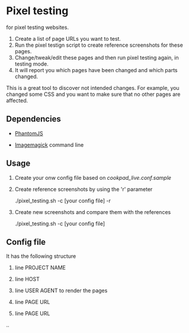 Pixel testing
=============

for pixel testing websites.

1. Create a list of page URLs you want to test.
2. Run the pixel testign script to create reference screenshots for these pages.
3. Change/tweak/edit these pages and then run pixel testing again, in
   testing mode.
4. It will report you which pages have been changed and which parts
   changed.

This is a great tool to discover not intended changes.
For example, you changed some CSS and you want to make sure that no
other pages are affected.

Dependencies
------------

* [PhantomJS](http://www.phantomjs.org/)

* [Imagemagick](http://www.imagemagick.org/script/index.php) command
  line


Usage
-----

1. Create your onw config file based on *cookpad_live.conf.sample*

2. Create reference screenshots by using the 'r' parameter

    ./pixel_testing.sh -c [your config file] -r

3. Create new screenshots and compare them with the references

    ./pixel_testing.sh -c [your config file]


Config file
-----------

It has the following structure

1. line PROJECT NAME

2. line HOST

3. line USER AGENT to render the pages

4. line PAGE URL

5. line PAGE URL

..

